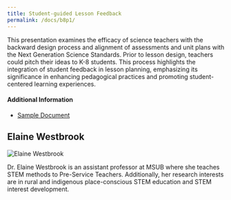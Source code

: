 ```yaml
---
title: Student-guided Lesson Feedback
permalink: /docs/b8p1/
---
```


This presentation examines the efficacy of science teachers with the backward design process and alignment of assessments and unit plans with the Next Generation Science Standards. Prior to lesson design, teachers could pitch their ideas to K-8 students. This process highlights the integration of student feedback in lesson planning, emphasizing its significance in enhancing pedagogical practices and promoting student-centered learning experiences.

#### Additional Information
 - [Sample Document](../wednesday/breakout7/documents/b1p1d1.pdf)

## Elaine Westbrook

![Elaine Westbrook](../wed/breakout8/images/westbrook.jpg)

Dr. Elaine Westbrook is an assistant professor at MSUB where she teaches STEM methods to Pre-Service Teachers. Additionally, her research interests are in rural and indigenous place-conscious STEM education and STEM interest development.